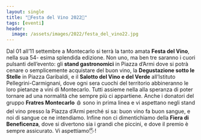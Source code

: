 ```yaml
---
layout: single
title: "🍷Festa del Vino 2022🍇"
tags: [eventi]
header:
  image: /assets/images/2022/festa_del_vino22.jpg
---
```


Dal 01 all’11 settembre a Montecarlo si terrà la tanto amata **Festa del Vino**, nella sua 54-
esima splendida edizione. Non uno, ma ben tre saranno i cuori pulsanti dell’evento: gli
**stand gastronomici** in Piazza d’Armi dove si potrà cenare o semplicemente acquistare del
buon vino, la **Degustazione sotto le Stelle** in Piazza Garibaldi, e il **Salotto del Vino e del
Verde** all’Istituto Pellegrini-Carmignani, dove ogni sera cuochi del territorio abbineranno
le loro pietanze a vini di Montecarlo.
Tutti assieme nella alla speranza di poter tornare ad una normalità che sempre più ci
appartiene.
Anche i donatori del gruppo **Fratres Montecarlo** 🩸 sono in prima linea e vi aspettano negli
stand del vino presso la Piazza d’Armi perché si sa: buon vino fa buon sangue, e noi di
sangue ce ne intendiamo.
Infine non ci dimentichiamo della **Fiera di Beneficenza**, dove si divertono sia i grandi
che piccini, e dove il premio è sempre assicurato.
Vi aspettiamo🖐️!